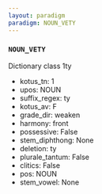 ```yaml
---
layout: paradigm
paradigm: NOUN_VETY
---
```

### ` NOUN_VETY `

Dictionary class 1ty
* kotus_tn: 1
* upos: NOUN
* suffix_regex: ty
* kotus_av: F
* grade_dir: weaken
* harmony: front
* possessive: False
* stem_diphthong: None
* deletion: ty
* plurale_tantum: False
* clitics: False
* pos: NOUN
* stem_vowel: None
